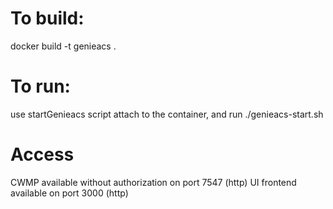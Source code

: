 To build:
==
docker build -t genieacs .

To run:
==
use startGenieacs script
attach to the container, and run ./genieacs-start.sh

Access
==
CWMP available without authorization on port 7547 (http)
UI frontend available on port 3000 (http)
